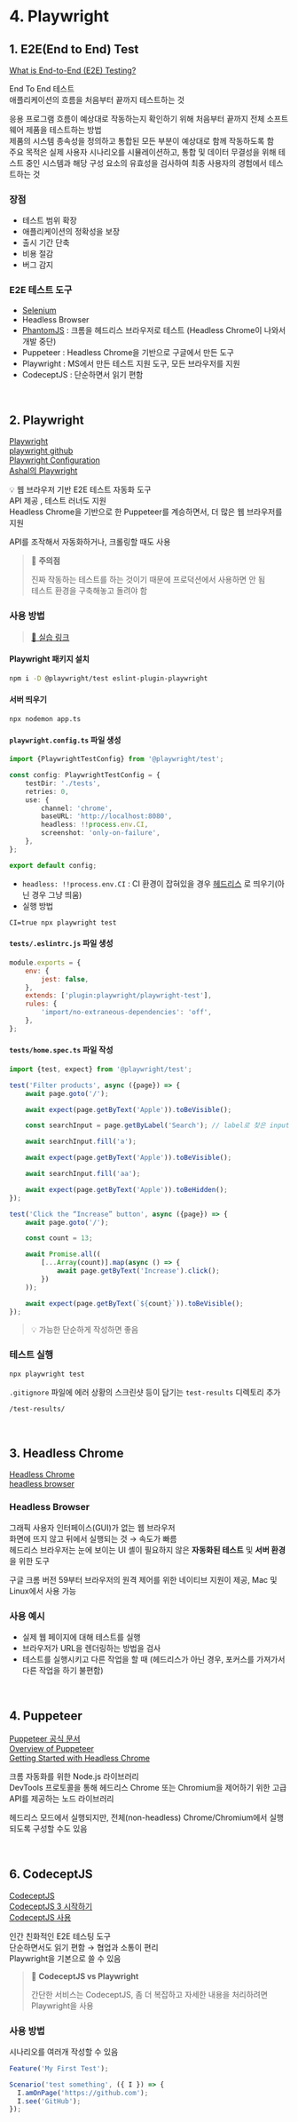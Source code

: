 # 4. Playwright

## 1. E2E(End to End) Test

[What is End-to-End (E2E) Testing?](https://katalon.com/resources-center/blog/end-to-end-e2e-testing)

End To End 테스트    
애플리케이션의 흐름을 처음부터 끝까지 테스트하는 것

응용 프로그램 흐름이 예상대로 작동하는지 확인하기 위해 처음부터 끝까지 전체 소프트웨어 제품을 테스트하는 방법    
제품의 시스템 종속성을 정의하고 통합된 모든 부분이 예상대로 함께 작동하도록 함  
주요 목적은 실제 사용자 시나리오를 시뮬레이션하고, 통합 및 데이터 무결성을 위해 테스트 중인 시스템과 해당 구성 요소의 유효성을 검사하여 최종 사용자의 경험에서 테스트하는 것

### 장점

* 테스트 범위 확장
* 애플리케이션의 정확성을 보장
* 출시 기간 단축
* 비용 절감
* 버그 감지

### E2E 테스트 도구

* [Selenium](https://www.selenium.dev/)
* Headless Browser
* [PhantomJS](https://phantomjs.org/) : 크롬을 헤드리스 브라우저로 테스트 (Headless Chrome이 나와서 개발 중단)
* Puppeteer : Headless Chrome을 기반으로 구글에서 만든 도구
* Playwright : MS에서 만든 테스트 지원 도구, 모든 브라우저를 지원
* CodeceptJS : 단순하면서 읽기 편함 

<br>

## 2. Playwright

[Playwright](https://playwright.dev/)  
[playwright github](https://github.com/microsoft/playwright)  
[Playwright Configuration](https://playwright.dev/docs/test-configuration)  
[Ashal의 Playwright](https://github.com/ahastudio/til/blob/main/test/playwright.md)

💡 웹 브라우저 기반 E2E 테스트 자동화 도구  
API 제공 , 테스트 러너도 지원  
Headless Chrome을 기반으로 한 Puppeteer를 계승하면서, 더 많은 웹 브라우저를 지원

API를 조작해서 자동화하거나, 크롤링할 때도 사용  

> 🚨 **주의점**
> 
> 진짜 작동하는 테스트를 하는 것이기 때문에 프로덕션에서 사용하면 안 됨    
> 테스트 환경을 구축해놓고 돌려야 함

### 사용 방법 

> [🔗 실습 링크](https://github.com/ShinjungOh/2023-learn-react/commit/68b290ca6e46fd9260a4ecb34a9ae8292b3ced79)

#### Playwright 패키지 설치

```bash
npm i -D @playwright/test eslint-plugin-playwright
```

#### 서버 띄우기 

```
npx nodemon app.ts
```

#### `playwright.config.ts` 파일 생성 

```ts
import {PlaywrightTestConfig} from '@playwright/test';

const config: PlaywrightTestConfig = {
    testDir: './tests',
    retries: 0,
    use: {
        channel: 'chrome',
        baseURL: 'http://localhost:8080',
        headless: !!process.env.CI,
        screenshot: 'only-on-failure',
    },
};

export default config;
```

* `headless: !!process.env.CI` : CI 환경이 잡혀있을 경우 [헤드리스](https://shinjungohs-dev-road.gitbook.io/megaptera-frontend/undefined/week5/playwright#headless-browser) 로 띄우기(아닌 경우 그냥 띄움)
* 실행 방법

```
CI=true npx playwright test
```

#### `tests/.eslintrc.js` 파일 생성

```js
module.exports = {
    env: {
        jest: false,
    },
    extends: ['plugin:playwright/playwright-test'],
    rules: {
        'import/no-extraneous-dependencies': 'off',
    },
};
```

#### `tests/home.spec.ts` 파일 작성 

```ts
import {test, expect} from '@playwright/test';

test('Filter products', async ({page}) => {
    await page.goto('/');

    await expect(page.getByText('Apple')).toBeVisible();

    const searchInput = page.getByLabel('Search'); // label로 찾은 input을 의미 

    await searchInput.fill('a');

    await expect(page.getByText('Apple')).toBeVisible();

    await searchInput.fill('aa');

    await expect(page.getByText('Apple')).toBeHidden();
});

test('Click the “Increase” button', async ({page}) => {
    await page.goto('/');

    const count = 13;

    await Promise.all((
        [...Array(count)].map(async () => {
            await page.getByText('Increase').click();
        })
    ));

    await expect(page.getByText(`${count}`)).toBeVisible();
});
```

> 💡 가능한 단순하게 작성하면 좋음 

### 테스트 실행

```bash
npx playwright test
```

`.gitignore` 파일에 에러 상황의 스크린샷 등이 담기는 `test-results` 디렉토리 추가

```
/test-results/
```

<br>

## 3. Headless Chrome

[Headless Chrome](https://developer.chrome.com/blog/headless-chrome/)  
[headless browser](https://ko.wikipedia.org/wiki/%ED%97%A4%EB%93%9C%EB%A6%AC%EC%8A%A4_%EB%B8%8C%EB%9D%BC%EC%9A%B0%EC%A0%80)

### Headless Browser

그래픽 사용자 인터페이스(GUI)가 없는 웹 브라우저  
화면에 뜨지 않고 뒤에서 실행되는 것 → 속도가 빠름    
헤드리스 브라우저는 눈에 보이는 UI 셸이 필요하지 않은 **자동화된 테스트** 및 **서버 환경**을 위한 도구

구글 크롬 버전 59부터 브라우저의 원격 제어를 위한 네이티브 지원이 제공, Mac 및 Linux에서 사용 가능

### 사용 예시

* 실제 웹 페이지에 대해 테스트를 실행
* 브라우저가 URL을 렌더링하는 방법을 검사
* 테스트를 실행시키고 다른 작업을 할 때 (헤드리스가 아닌 경우, 포커스를 가져가서 다른 작업을 하기 불편함)

<br>

## 4. Puppeteer

[Puppeteer 공식 문서](https://pptr.dev/)  
[Overview of Puppeteer](https://developer.chrome.com/docs/puppeteer/overview/)  
[Getting Started with Headless Chrome](https://developer.chrome.com/blog/headless-chrome/)

크롬 자동화를 위한 Node.js 라이브러리  
DevTools 프로토콜을 통해 헤드리스 Chrome 또는 Chromium을 제어하기 위한 고급 API를 제공하는 노드 라이브러리  

헤드리스 모드에서 실행되지만, 전체(non-headless) Chrome/Chromium에서 실행되도록 구성할 수도 있음

<br>

## 6. CodeceptJS

[CodeceptJS](https://codecept.io/)  
[CodeceptJS 3 시작하기](https://github.com/ahastudio/til/blob/main/test/20201207-codeceptjs.md)  
[CodeceptJS 사용](https://github.com/ahastudio/CodingLife/tree/main/20211012/react#codeceptjs-사용)

인간 친화적인 E2E 테스팅 도구    
단순하면서도 읽기 편함 → 협업과 소통이 편리  
Playwright을 기본으로 쓸 수 있음 

> 🥊 **CodeceptJS vs Playwright**
> 
> 간단한 서비스는 CodeceptJS, 좀 더 복잡하고 자세한 내용을 처리하려면 Playwright을 사용 

### 사용 방법 

시나리오를 여러개 작성할 수 있음 

```js
Feature('My First Test');

Scenario('test something', ({ I }) => {
  I.amOnPage('https://github.com');
  I.see('GitHub');
});
```
